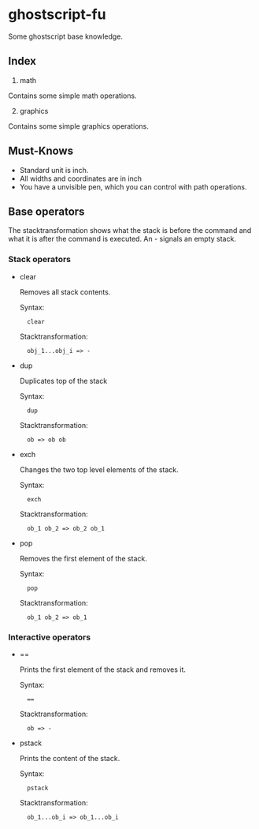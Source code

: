 ghostscript-fu
==============

Some ghostscript base knowledge.

Index
-----

1. math

Contains some simple math operations.

2. graphics

Contains some simple graphics operations.

Must-Knows
----------

+ Standard unit is inch.
+ All widths and coordinates are in inch
+ You have a unvisible pen, which you can control with path operations.

Base operators
--------------

The stacktransformation shows what the stack is before the command and what it is after the command is executed. An - signals an empty stack.

### Stack operators

+ clear

    Removes all stack contents.

    Syntax:

        clear

    Stacktransformation:

        obj_1...obj_i => -

+ dup

    Duplicates top of the stack

    Syntax:

        dup

    Stacktransformation:

        ob => ob ob

+ exch

    Changes the two top level elements of the stack.

    Syntax:

        exch

    Stacktransformation:

        ob_1 ob_2 => ob_2 ob_1

+ pop

    Removes the first element of the stack.

    Syntax:

        pop

    Stacktransformation:

        ob_1 ob_2 => ob_1

### Interactive operators

+ ==

    Prints the first element of the stack and removes it.

    Syntax:

        ==

    Stacktransformation:

        ob => -

+ pstack

    Prints the content of the stack.

    Syntax:

        pstack

    Stacktransformation:

        ob_1...ob_i => ob_1...ob_i
